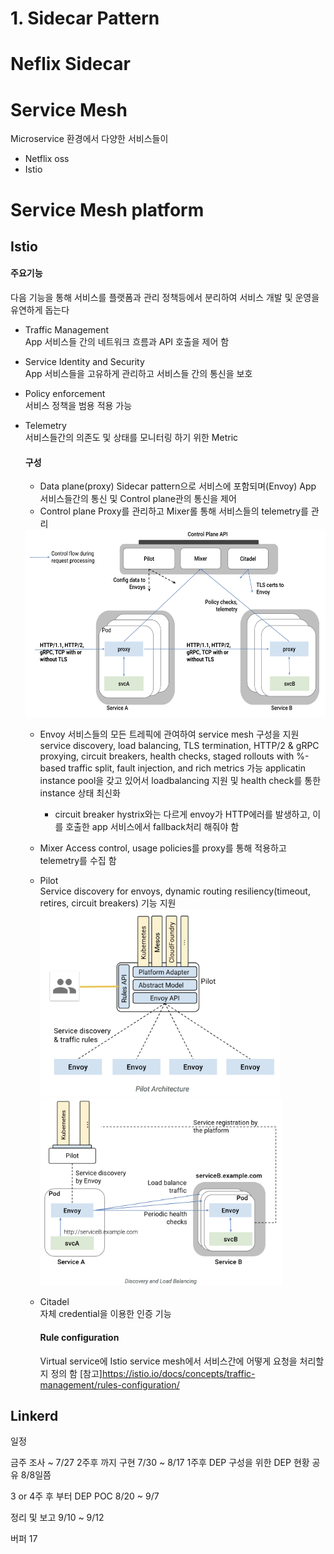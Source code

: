 
# 1. Sidecar Pattern

# Neflix Sidecar

# Service Mesh
Microservice 환경에서 다양한 서비스들이

- Netflix oss
- Istio

# Service Mesh platform
## Istio

#### 주요기능
다음 기능을 통해 서비스를 플랫폼과 관리 정책등에서 분리하여
서비스 개발 및 운영을 유연하게 돕는다  
- Traffic Management  
  App 서비스들 간의 네트워크 흐름과 API 호출을 제어 함
- Service Identity and Security  
  App 서비스들을 고유하게 관리하고 서비스들 간의 통신을 보호
- Policy enforcement  
  서비스 정책을 범용 적용 가능  
- Telemetry  
  서비스들간의 의존도 및 상태를 모니터링 하기 위한 Metric

  #### 구성
  - Data plane(proxy)
    Sidecar pattern으로 서비스에 포함되며(Envoy) App 서비스들간의 통신 및 Control plane관의 통신을 제어
  - Control plane
    Proxy를 관리하고 Mixer롤 통해 서비스들의 telemetry를 관리  

  <img height="300" src="images/envoy-architecture.PNG">  

  - Envoy
    서비스들의 모든 트레픽에 관여하여 service mesh 구성을 지원
    service discovery, load balancing, TLS termination, HTTP/2 & gRPC proxying, circuit breakers, health checks, staged rollouts with %-based traffic split, fault injection, and rich metrics 가능
    applicatin instance pool을 갖고 있어서 loadbalancing 지원 및 health check를 통한 instance 상태 최신화  
      - circuit breaker
        hystrix와는 다르게 envoy가 HTTP에러를 발생하고, 이를 호출한 app 서비스에서 fallback처리 해줘야 함

  - Mixer
    Access control, usage policies를 proxy를 통해 적용하고 telemetry를 수집 함

  - Pilot   
    Service discovery for envoys, dynamic routing resiliency(timeout, retires, circuit breakers) 기능 지원   
    <img height="300" src="images/pilot-architecture.PNG">  
    <img height="300" src="images/envoy-discovery-lb.PNG">  

  - Citadel  
    자체 credential을 이용한 인증 기능

    #### Rule configuration
    Virtual service에 Istio service mesh에서 서비스간에 어떻게 요청을 처리할지 정의 함
    [참고]https://istio.io/docs/concepts/traffic-management/rules-configuration/


## Linkerd


일정

금주 조사  ~ 7/27
2주후 까지 구현  7/30 ~ 8/17
1주후 DEP 구성을 위한 DEP 현황 공유 8/8일쯤

3 or 4주 후 부터 DEP POC 8/20 ~ 9/7

정리 및 보고 9/10 ~ 9/12


버퍼 17
